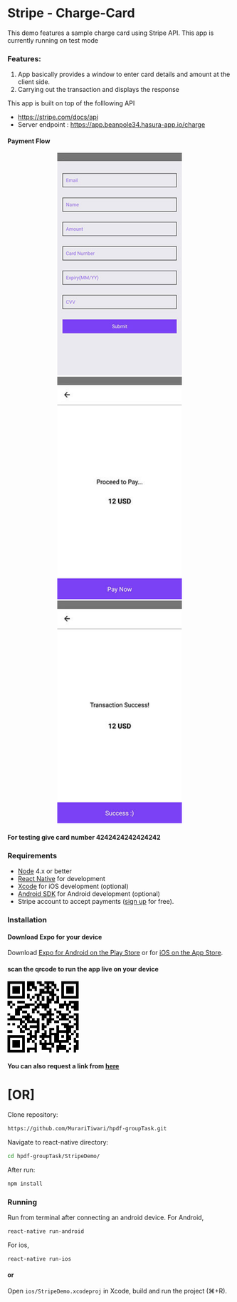 # Stripe - Charge-Card

This demo features a sample charge card using Stripe API. This app is currently running on test mode
### Features:

1. App basically provides a window to enter card details and amount at the client side.
2. Carrying out the transaction and displays the response 

This app is built on top of the folllowing API
* https://stripe.com/docs/api
* Server endpoint : https://app.beanpole34.hasura-app.io/charge 

#### Payment Flow


<p align="center">
  <img width="280" height="500" src="https://github.com/MurariTiwari/hpdf-groupTask/blob/master/StripeDemo/src/1.jpg">
  <img width="280" height="500" src="https://github.com/MurariTiwari/hpdf-groupTask/blob/master/StripeDemo/src/2.jpg">
  <img width="280" height="500" src="https://github.com/MurariTiwari/hpdf-groupTask/blob/master/StripeDemo/src/3.jpg">
</p>

#### For testing give card number 4242424242424242
### Requirements

- [Node](https://nodejs.org) 4.x or better
- [React Native](http://facebook.github.io/react-native/docs/getting-started.html) for development
- [Xcode](https://developer.apple.com/xcode/) for iOS development (optional)
- [Android SDK](https://developer.android.com/sdk/) for Android development (optional)
- Stripe account to accept payments ([sign up](https://dashboard.stripe.com/register) for free).

### Installation

#### Download Expo for your device
Download [Expo for Android on the Play Store](https://play.google.com/store/apps/details?id=host.exp.exponent&hl=en) or for [iOS on the App Store](https://itunes.apple.com/app/apple-store/id982107779?mt=8).

#### scan the qrcode to run the app live on your device
![QR-Code](https://github.com/MurariTiwari/hpdf-groupTask/blob/master/StripeDemo/src/qr.png)
#### You can also request a link from [here](https://expo.io/@kmajeshkrishnan/StripeDemoExpo)

#  [OR] 

Clone repository:
```sh
https://github.com/MurariTiwari/hpdf-groupTask.git
```
Navigate to react-native directory:
```sh
cd hpdf-groupTask/StripeDemo/
```
After run:
```sh
npm install
```
### Running
Run from terminal after connecting an android device.
For Android,
```sh
react-native run-android
```
For ios,
```sh
react-native run-ios
```
#### or
Open `ios/StripeDemo.xcodeproj` in Xcode, build and run the project (⌘+R).
